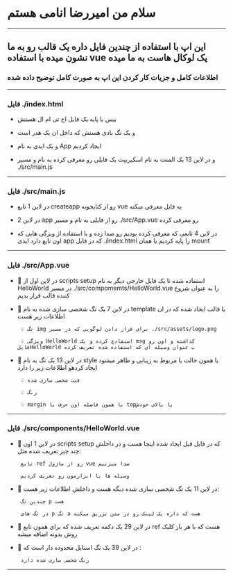 # سلام من امیررضا انامی هستم
_________________________________________________________________________________________________

## این اپ با استفاده از چندین فایل داره یک قالب رو به ما نشون میده با استفاده vue یک لوکال هاست به ما میده

### اطلاعات کامل و جزیات کار کردن این اپ به صورت کامل توضیح داده شده

_________________________________________________________________________________________________

### فایل  ./index.html

-   بیس یا پایه یک فایل اج تی ام ال هستش 

-   و یک تگ بادی هستش که داخل ان یک هدر است

-   و یک ایدی به نام App ایجاد کردیم

-   و در لاین 13 یک المنت به نام اسکیریپت یک فایلی رو معرفی کرده به نام و مسیر ./src/main.js
 
_________________________________________________________________________________________________

### فایل ./src/main.js

-   در لاین 1 تابع createapp رو از کتابخونه vue به فایل معرفی میکنه

-   در لاین 2 app رو از فایلی به نام و مسیر ./src/App.vue رو معرفی کرده 

-   در لاین 4 تابعی که معرفی کرده بودیم رو صدا زده و با استفاده از ویزگی هایی که اون تابع دارد ایدی app که در فایل ./index.html را پایه کردیم یا همان mount

_________________________________________________________________________________________________

### فایل ./src/App.vue

-  🔴 در لاین اول از scripts setup استفاده شده تا یک فایل خارجی دیگر به نام HelloWorld در مسیر ./src/compomemts/HelloWorld.vue را به عنوان شروع کننده قالب قرار بدیم

-  🔴 در لاین 7 یک تگ شخصی سازی شده به نام template یا قالب ایجاد شده که در ان اطلاعات زیر هست

        💡 تگ img برای قرار دادن لوگویی که در مسیر ./src/assets/logo.png

        💡 ویژگی HelloWorld استفادع کرده و یک msg کذاشته و اون رو فایلHelloWorld ب عنوان وسیله ای که استفاده شده تعریف کرده

-  🔴 در لاین 13 یک تگ به نام style یا همون حالت یا مربوط به زیبایی و ظاهر میشود ایجاد کردهو اطلاعات زیر را دارد
  
        💡 فنت شخصی سازی شده
        
        💡 رنگ  
        
        💡 margin یا همون فاصله اون حرف با topیا بالای خودش 
_________________________________________________________________________________________________

### فایل ./src/components/HelloWorld.vue

-  🔴 در لاین 1 اون scripts setup که در فایل قبل ایجاد شده اینجا هست و در داخلش چند چیز تعریف شده مثل:

        تابع ref رو از ماژول vue صدا میزنیم

        وسیله ها یا ابزارمون رو تعریف کردیم

-  🔴 در لاین 11 یک تگ شخصی سازی شده دیگه هست و داخلش اطلاعات زیر هست:

        چندین تگ p هست

        در تگ های p تگ a هست که داره یک لینک رو در متن تزریق میکنه

-  🔴 در لاین 29 یک دکمه تعریف شده که برای همون تابع ref هست که با هر بار کلیک روش یدونه اضافه میشه

-  🔴 در لاین 39 یک تگ استایل محدوده دار است که :

        رنگ شخصی سازی شده دارد

_________________________________________________________________________________________________

